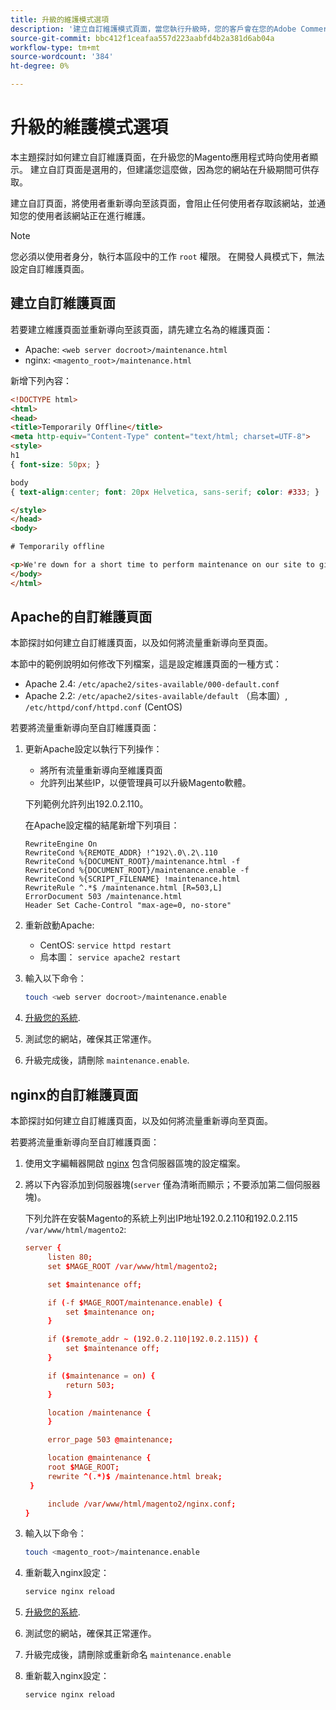```yaml
---
title: 升級的維護模式選項
description: '建立自訂維護模式頁面，當您執行升級時，您的客戶會在您的Adobe Commerce或Magento Open Source店面上看到該頁面。 '
source-git-commit: bbc412f1ceafaa557d223aabfd4b2a381d6ab04a
workflow-type: tm+mt
source-wordcount: '384'
ht-degree: 0%

---
```



# 升級的維護模式選項

本主題探討如何建立自訂維護頁面，在升級您的Magento應用程式時向使用者顯示。 建立自訂頁面是選用的，但建議您這麼做，因為您的網站在升級期間可供存取。

建立自訂頁面，將使用者重新導向至該頁面，會阻止任何使用者存取該網站，並通知您的使用者該網站正在進行維護。

>[!NOTE]
>
>您必須以使用者身分，執行本區段中的工作 `root` 權限。 在開發人員模式下，無法設定自訂維護頁面。

## 建立自訂維護頁面

若要建立維護頁面並重新導向至該頁面，請先建立名為的維護頁面：

- Apache: `<web server docroot>/maintenance.html`
- nginx: `<magento_root>/maintenance.html`

新增下列內容：

```html
<!DOCTYPE html>
<html>
<head>
<title>Temporarily Offline</title>
<meta http-equiv="Content-Type" content="text/html; charset=UTF-8">
<style>
h1
{ font-size: 50px; }

body
{ text-align:center; font: 20px Helvetica, sans-serif; color: #333; }

</style>
</head>
<body>

# Temporarily offline

<p>We're down for a short time to perform maintenance on our site to give you the best possible experience. Check back soon!</p>
</body>
</html>
```

## Apache的自訂維護頁面

本節探討如何建立自訂維護頁面，以及如何將流量重新導向至頁面。

本節中的範例說明如何修改下列檔案，這是設定維護頁面的一種方式：

- Apache 2.4: `/etc/apache2/sites-available/000-default.conf`
- Apache 2.2: `/etc/apache2/sites-available/default` （烏本圖）, `/etc/httpd/conf/httpd.conf` (CentOS)

若要將流量重新導向至自訂維護頁面：

1. 更新Apache設定以執行下列操作：

   - 將所有流量重新導向至維護頁面
   - 允許列出某些IP，以便管理員可以升級Magento軟體。

   下列範例允許列出192.0.2.110。

   在Apache設定檔的結尾新增下列項目：

   ```terminal
   RewriteEngine On
   RewriteCond %{REMOTE_ADDR} !^192\.0\.2\.110
   RewriteCond %{DOCUMENT_ROOT}/maintenance.html -f
   RewriteCond %{DOCUMENT_ROOT}/maintenance.enable -f
   RewriteCond %{SCRIPT_FILENAME} !maintenance.html
   RewriteRule ^.*$ /maintenance.html [R=503,L]
   ErrorDocument 503 /maintenance.html
   Header Set Cache-Control "max-age=0, no-store"
   ```

1. 重新啟動Apache:

   - CentOS: `service httpd restart`
   - 烏本圖： `service apache2 restart`

1. 輸入以下命令：

   ```bash
   touch <web server docroot>/maintenance.enable
   ```

1. [升級您的系統](../implementation/perform-upgrade.md).
1. 測試您的網站，確保其正常運作。
1. 升級完成後，請刪除 `maintenance.enable`.

## nginx的自訂維護頁面

本節探討如何建立自訂維護頁面，以及如何將流量重新導向至頁面。

若要將流量重新導向至自訂維護頁面：

1. 使用文字編輯器開啟 [nginx](https://glossary.magento.com/nginx) 包含伺服器區塊的設定檔案。
1. 將以下內容添加到伺服器塊(`server` 僅為清晰而顯示；不要添加第二個伺服器塊)。

   下列允許在安裝Magento的系統上列出IP地址192.0.2.110和192.0.2.115 `/var/www/html/magento2`:

   ```conf
   server {
        listen 80;
        set $MAGE_ROOT /var/www/html/magento2;
   
        set $maintenance off;
   
        if (-f $MAGE_ROOT/maintenance.enable) {
            set $maintenance on;
        }
   
        if ($remote_addr ~ (192.0.2.110|192.0.2.115)) {
            set $maintenance off;
        }
   
        if ($maintenance = on) {
            return 503;
        }
   
        location /maintenance {
        }
   
        error_page 503 @maintenance;
   
        location @maintenance {
        root $MAGE_ROOT;
        rewrite ^(.*)$ /maintenance.html break;
    }
   
        include /var/www/html/magento2/nginx.conf;
   }
   ```

1. 輸入以下命令：

   ```bash
   touch <magento_root>/maintenance.enable
   ```

1. 重新載入nginx設定：

   ```bash
   service nginx reload
   ```

1. [升級您的系統](../implementation/perform-upgrade.md).
1. 測試您的網站，確保其正常運作。
1. 升級完成後，請刪除或重新命名 `maintenance.enable`
1. 重新載入nginx設定：

   ```bash
   service nginx reload
   ```
